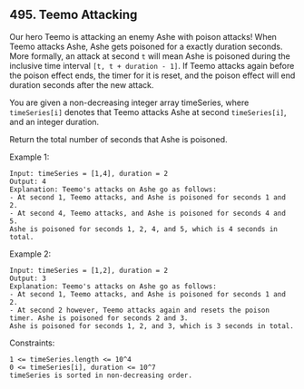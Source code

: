 ## 495. Teemo Attacking

Our hero Teemo is attacking an enemy Ashe with poison attacks! When Teemo attacks Ashe, Ashe gets poisoned for a exactly duration seconds. More formally, an attack at second `t` will mean Ashe is poisoned during the inclusive time interval `[t, t + duration - 1]`. If Teemo attacks again before the poison effect ends, the timer for it is reset, and the poison effect will end duration seconds after the new attack.

You are given a non-decreasing integer array timeSeries, where `timeSeries[i]` denotes that Teemo attacks Ashe at second `timeSeries[i]`, and an integer duration.

Return the total number of seconds that Ashe is poisoned.

Example 1:

```
Input: timeSeries = [1,4], duration = 2
Output: 4
Explanation: Teemo's attacks on Ashe go as follows:
- At second 1, Teemo attacks, and Ashe is poisoned for seconds 1 and 2.
- At second 4, Teemo attacks, and Ashe is poisoned for seconds 4 and 5.
Ashe is poisoned for seconds 1, 2, 4, and 5, which is 4 seconds in total.
```

Example 2:

```
Input: timeSeries = [1,2], duration = 2
Output: 3
Explanation: Teemo's attacks on Ashe go as follows:
- At second 1, Teemo attacks, and Ashe is poisoned for seconds 1 and 2.
- At second 2 however, Teemo attacks again and resets the poison timer. Ashe is poisoned for seconds 2 and 3.
Ashe is poisoned for seconds 1, 2, and 3, which is 3 seconds in total.
```

Constraints:

```
1 <= timeSeries.length <= 10^4
0 <= timeSeries[i], duration <= 10^7
timeSeries is sorted in non-decreasing order.
```
